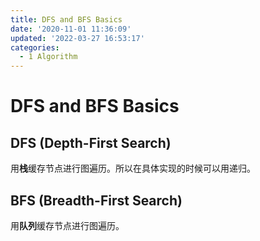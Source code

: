```yaml
---
title: DFS and BFS Basics
date: '2020-11-01 11:36:09'
updated: '2022-03-27 16:53:17'
categories:
  - 1 Algorithm
---
```

# DFS and BFS Basics

## DFS (Depth-First Search)

用**栈**缓存节点进行图遍历。所以在具体实现的时候可以用递归。

## BFS (Breadth-First Search)

用**队列**缓存节点进行图遍历。
